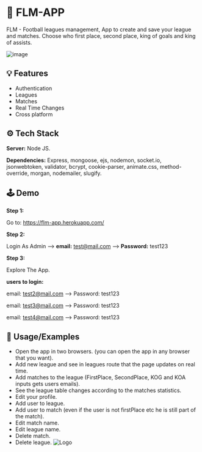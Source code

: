 
# 📱 FLM-APP

FLM - Football leagues management, App to create and save your league and matches.
Choose who first place, second place, king of goals and king of assists.




![image](https://media.giphy.com/media/eN0zxvgFPGH98I49Li/giphy.gif)

## 💡 Features

- Authentication
- Leagues
- Matches
- Real Time Changes
- Cross platform


## ⚙️ Tech Stack

**Server:** Node JS.

**Dependencies:** Express, mongoose, ejs, nodemon, socket.io, jsonwebtoken, validator, bcrypt, cookie-parser, animate.css, method-override,
 morgan, nodemailer, slugify.
## 🕹 Demo

**Step 1:**

Go to: https://flm-app.herokuapp.com/


**Step 2:**

Login As Admin --> **email:** test@mail.com  --> **Password:** test123


**Step 3:**

Explore The App.

**users to login:** 

email: test2@mail.com  --> Password: test123

email: test3@mail.com  --> Password: test123

email: test4@mail.com  --> Password: test123
## 📝 Usage/Examples

- Open the app in two browsers. (you can open the app in any browser that you want).
- Add new league and see in leagues route that the page updates on real time.
- Add matches to the league (FirstPlace, SecondPlace, KOG and KOA inputs gets users emails).
- See the league table changes according to the matches statistics.
- Edit your profile.
- Add user to league.
- Add user to match (even if the user is not firstPlace etc he is still part of the match).
- Edit match name.
- Edit league name.
- Delete match.
- Delete league.
![Logo](https://repository-images.githubusercontent.com/478787820/b7f5f175-30a9-43d2-9219-118edd8c7554)
